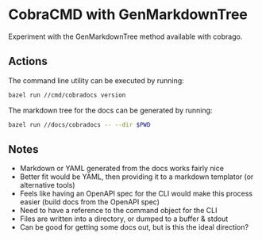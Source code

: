 # CobraCMD with GenMarkdownTree

Experiment with the GenMarkdownTree method available with cobrago.

## Actions

The command line utility can be executed by running:

```bash
bazel run //cmd/cobradocs version
```

The markdown tree for the docs can be generated by running:

```bash
bazel run //docs/cobradocs -- --dir $PWD
```

## Notes

- Markdown or YAML generated from the docs works fairly nice
- Better fit would be YAML, then providing it to a markdown templator (or alternative tools)
- Feels like having an OpenAPI spec for the CLI would make this process easier (build docs from the OpenAPI spec)
- Need to have a reference to the command object for the CLI
- Files are written into a directory, or dumped to a buffer & stdout
- Can be good for getting some docs out, but is this the ideal direction?
